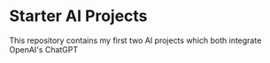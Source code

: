 # Starter AI Projects
This repository contains my first two AI projects which both integrate OpenAI's ChatGPT
